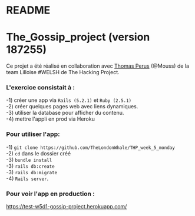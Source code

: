 # README

# The_Gossip_project (version 187255)

Ce projet a été réalisé  en collaboration avec <a href = "https://github.com/TheLondonWhale/">Thomas Perus</a> (@Mouss)
de la team Lilloise #WELSH de The Hacking Project.

<h3>L'exercice consistait à :</h3>

-1) créer une app via ```Rails (5.2.1)``` et ```Ruby (2.5.1)``` </br>
-2) créer quelques pages web avec liens dynamiques. </br>
-3) utiliser la database pour afficher du contenu. </br>
-4) mettre l'appli en prod via Heroku</br>

<h3>Pour utiliser l'app:</h3>

-1) ```git clone https://github.com/TheLondonWhale/THP_week_5_monday```</br>
-2) ```cd``` dans le dossier créé</br>
-3) ```bundle install```</br>
-3) ```rails db:create```</br>
-3) ```rails db:migrate```</br>
-4) ```Rails server```.</br>

<h3>Pour voir l'app en production :</h3>

https://test-w5d1-gossip-project.herokuapp.com/
